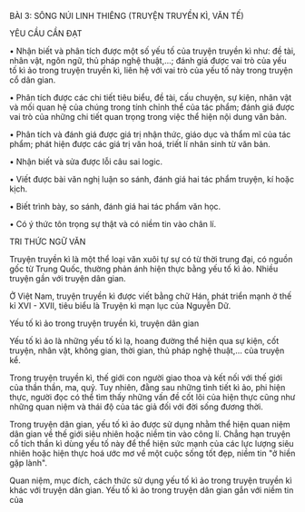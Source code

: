 BÀI 3: SÔNG NÚI LINH THIÊNG
(TRUYỆN TRUYỀN KÌ, VĂN TẾ)

YÊU CẦU CẦN ĐẠT

• Nhận biết và phân tích được một số yếu tố của truyện truyền kì như: đề tài, nhân vật, ngôn ngữ, thủ pháp nghệ thuật,...; đánh giá được vai trò của yếu tố kì ảo trong truyện truyền kì, liên hệ với vai trò của yếu tố này trong truyện cổ dân gian.

• Phân tích được các chi tiết tiêu biểu, đề tài, cấu chuyện, sự kiện, nhân vật và mối quan hệ của chúng trong tính chỉnh thể của tác phẩm; đánh giá được vai trò của những chi tiết quan trọng trong việc thể hiện nội dung văn bản.

• Phân tích và đánh giá được giá trị nhận thức, giáo dục và thẩm mĩ của tác phẩm; phát hiện được các giá trị văn hoá, triết lí nhân sinh từ văn bản.

• Nhận biết và sửa được lỗi câu sai logic.

• Viết được bài văn nghị luận so sánh, đánh giá hai tác phẩm truyện, kí hoặc kịch.

• Biết trình bày, so sánh, đánh giá hai tác phẩm văn học.

• Có ý thức tôn trọng sự thật và có niềm tin vào chân lí.

TRI THỨC NGỮ VĂN

Truyện truyền kì là một thể loại văn xuôi tự sự có từ thời trung đại, có nguồn gốc từ Trung Quốc, thường phản ánh hiện thực bằng yếu tố kì ảo. Nhiều truyện gần với truyện dân gian.

Ở Việt Nam, truyện truyền kì được viết bằng chữ Hán, phát triển mạnh ở thế kỉ XVI - XVII, tiêu biểu là Truyện kì mạn lục của Nguyễn Dữ.

Yếu tố kì ảo trong truyện truyền kì, truyện dân gian

Yếu tố kì ảo là những yếu tố kì lạ, hoang đường thể hiện qua sự kiện, cốt truyện, nhân vật, không gian, thời gian, thủ pháp nghệ thuật,... của truyện kể.

Trong truyện truyền kì, thế giới con người giao thoa và kết nối với thế giới của thần thần, ma, quỷ. Tuy nhiên, đằng sau những tình tiết kì ảo, phi hiện thực, người đọc có thể tìm thấy những vấn đề cốt lõi của hiện thực cũng như những quan niệm và thái độ của tác giả đối với đời sống đương thời.

Trong truyện dân gian, yếu tố kì ảo được sử dụng nhằm thể hiện quan niệm dân gian về thế giới siêu nhiên hoặc niềm tin vào công lí. Chẳng hạn truyện cổ tích thần kì dùng yếu tố này để thể hiện sức mạnh của các lực lượng siêu nhiên hoặc hiện thực hoá ước mơ về một cuộc sống tốt đẹp, niềm tin "ở hiền gặp lành".

Quan niệm, mục đích, cách thức sử dụng yếu tố kì ảo trong truyện truyền kì khác với truyện dân gian. Yếu tố kì ảo trong truyện dân gian gắn với niềm tin của